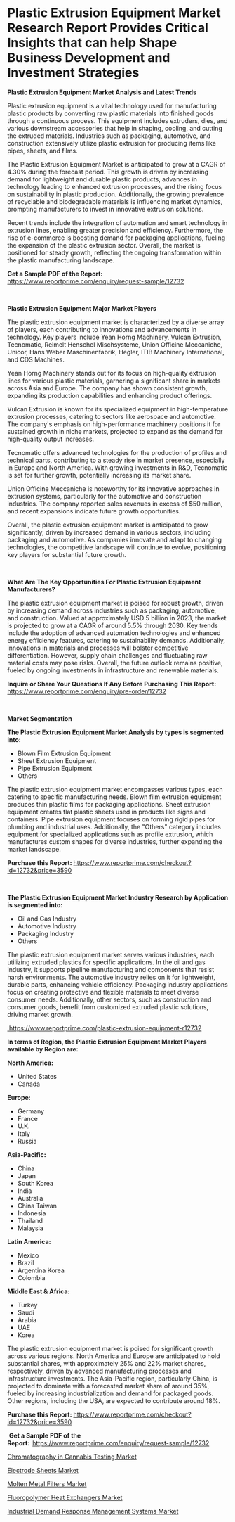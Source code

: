 <p><h1>Plastic Extrusion Equipment Market Research Report Provides Critical Insights that can help Shape Business Development and Investment Strategies</h1></p><p><strong>Plastic Extrusion Equipment Market Analysis and Latest Trends</strong></p>
<p><p>Plastic extrusion equipment is a vital technology used for manufacturing plastic products by converting raw plastic materials into finished goods through a continuous process. This equipment includes extruders, dies, and various downstream accessories that help in shaping, cooling, and cutting the extruded materials. Industries such as packaging, automotive, and construction extensively utilize plastic extrusion for producing items like pipes, sheets, and films.</p><p>The Plastic Extrusion Equipment Market is anticipated to grow at a CAGR of 4.30% during the forecast period. This growth is driven by increasing demand for lightweight and durable plastic products, advances in technology leading to enhanced extrusion processes, and the rising focus on sustainability in plastic production. Additionally, the growing prevalence of recyclable and biodegradable materials is influencing market dynamics, prompting manufacturers to invest in innovative extrusion solutions. </p><p>Recent trends include the integration of automation and smart technology in extrusion lines, enabling greater precision and efficiency. Furthermore, the rise of e-commerce is boosting demand for packaging applications, fueling the expansion of the plastic extrusion sector. Overall, the market is positioned for steady growth, reflecting the ongoing transformation within the plastic manufacturing landscape.</p></p>
<p><strong>Get a Sample PDF of the Report:&nbsp;</strong> <a href="https://www.reportprime.com/enquiry/request-sample/12732">https://www.reportprime.com/enquiry/request-sample/12732</a></p>
<p>&nbsp;</p>
<p><strong>Plastic Extrusion Equipment Major Market Players</strong></p>
<p><p>The plastic extrusion equipment market is characterized by a diverse array of players, each contributing to innovations and advancements in technology. Key players include Yean Horng Machinery, Vulcan Extrusion, Tecnomatic, Reimelt Henschel Mischsysteme, Union Officine Meccaniche, Unicor, Hans Weber Maschinenfabrik, Hegler, ITIB Machinery International, and CDS Machines. </p><p>Yean Horng Machinery stands out for its focus on high-quality extrusion lines for various plastic materials, garnering a significant share in markets across Asia and Europe. The company has shown consistent growth, expanding its production capabilities and enhancing product offerings. </p><p>Vulcan Extrusion is known for its specialized equipment in high-temperature extrusion processes, catering to sectors like aerospace and automotive. The company's emphasis on high-performance machinery positions it for sustained growth in niche markets, projected to expand as the demand for high-quality output increases.</p><p>Tecnomatic offers advanced technologies for the production of profiles and technical parts, contributing to a steady rise in market presence, especially in Europe and North America. With growing investments in R&D, Tecnomatic is set for further growth, potentially increasing its market share.</p><p>Union Officine Meccaniche is noteworthy for its innovative approaches in extrusion systems, particularly for the automotive and construction industries. The company reported sales revenues in excess of $50 million, and recent expansions indicate future growth opportunities.</p><p>Overall, the plastic extrusion equipment market is anticipated to grow significantly, driven by increased demand in various sectors, including packaging and automotive. As companies innovate and adapt to changing technologies, the competitive landscape will continue to evolve, positioning key players for substantial future growth.</p></p>
<p>&nbsp;</p>
<p><strong>What Are The Key Opportunities For Plastic Extrusion Equipment Manufacturers?</strong></p>
<p><p>The plastic extrusion equipment market is poised for robust growth, driven by increasing demand across industries such as packaging, automotive, and construction. Valued at approximately USD 5 billion in 2023, the market is projected to grow at a CAGR of around 5.5% through 2030. Key trends include the adoption of advanced automation technologies and enhanced energy efficiency features, catering to sustainability demands. Additionally, innovations in materials and processes will bolster competitive differentiation. However, supply chain challenges and fluctuating raw material costs may pose risks. Overall, the future outlook remains positive, fueled by ongoing investments in infrastructure and renewable materials.</p></p>
<p><strong>Inquire or Share Your Questions If Any Before Purchasing This Report:</strong> <a href="https://www.reportprime.com/enquiry/pre-order/12732">https://www.reportprime.com/enquiry/pre-order/12732</a></p>
<p>&nbsp;</p>
<p><strong>Market Segmentation</strong></p>
<p><strong>The Plastic Extrusion Equipment Market Analysis by types is segmented into:</strong></p>
<p><ul><li>Blown Film Extrusion Equipment</li><li>Sheet Extrusion Equipment</li><li>Pipe Extrusion Equipment</li><li>Others</li></ul></p>
<p><p>The plastic extrusion equipment market encompasses various types, each catering to specific manufacturing needs. Blown film extrusion equipment produces thin plastic films for packaging applications. Sheet extrusion equipment creates flat plastic sheets used in products like signs and containers. Pipe extrusion equipment focuses on forming rigid pipes for plumbing and industrial uses. Additionally, the "Others" category includes equipment for specialized applications such as profile extrusion, which manufactures custom shapes for diverse industries, further expanding the market landscape.</p></p>
<p><strong>Purchase this Report:&nbsp;</strong><a href="https://www.reportprime.com/checkout?id=12732&price=3590">https://www.reportprime.com/checkout?id=12732&price=3590</a></p>
<p>&nbsp;</p>
<p><strong>The Plastic Extrusion Equipment Market Industry Research by Application is segmented into:</strong></p>
<p><ul><li>Oil and Gas Industry</li><li>Automotive Industry</li><li>Packaging Industry</li><li>Others</li></ul></p>
<p><p>The plastic extrusion equipment market serves various industries, each utilizing extruded plastics for specific applications. In the oil and gas industry, it supports pipeline manufacturing and components that resist harsh environments. The automotive industry relies on it for lightweight, durable parts, enhancing vehicle efficiency. Packaging industry applications focus on creating protective and flexible materials to meet diverse consumer needs. Additionally, other sectors, such as construction and consumer goods, benefit from customized extruded plastic solutions, driving market growth.</p></p>
<p><a href="https://www.reportprime.com/plastic-extrusion-equipment-r12732">&nbsp;https://www.reportprime.com/plastic-extrusion-equipment-r12732</a></p>
<p><strong>In terms of Region, the Plastic Extrusion Equipment Market Players available by Region are:</strong></p>
<p>
    <p> <strong> North America: </strong>
        <ul>
            <li>United States</li>
            <li>Canada</li>
        </ul>
        </p> 
    <p> <strong> Europe: </strong>
        <ul>
            <li>Germany</li>
            <li>France</li>
            <li>U.K.</li>
            <li>Italy</li>
            <li>Russia</li>
        </ul>
        </p> 
    <p> <strong> Asia-Pacific: </strong>
        <ul>
            <li>China</li>
            <li>Japan</li>
            <li>South Korea</li>
            <li>India</li>
            <li>Australia</li>
            <li>China Taiwan</li>
            <li>Indonesia</li>
            <li>Thailand</li>
            <li>Malaysia</li>
        </ul>
        </p> 
    <p> <strong> Latin America: </strong>
        <ul>
            <li>Mexico</li>
            <li>Brazil</li>
            <li>Argentina Korea</li>
            <li>Colombia</li>
        </ul>
        </p> 
    <p> <strong> Middle East & Africa: </strong>
        <ul>
            <li>Turkey</li>
            <li>Saudi</li>
            <li>Arabia</li>
            <li>UAE</li>
            <li>Korea</li>
        </ul>
    </p>
    </p>
<p><p>The plastic extrusion equipment market is poised for significant growth across various regions. North America and Europe are anticipated to hold substantial shares, with approximately 25% and 22% market shares, respectively, driven by advanced manufacturing processes and infrastructure investments. The Asia-Pacific region, particularly China, is projected to dominate with a forecasted market share of around 35%, fueled by increasing industrialization and demand for packaged goods. Other regions, including the USA, are expected to contribute around 18%.</p></p>
<p><strong>Purchase this Report: </strong><a href="https://www.reportprime.com/checkout?id=12732&price=3590">https://www.reportprime.com/checkout?id=12732&price=3590</a></p>
<p>&nbsp;<strong>Get a Sample PDF of the Report:&nbsp;&nbsp;</strong><a href="https://www.reportprime.com/enquiry/request-sample/12732">https://www.reportprime.com/enquiry/request-sample/12732</a></p>
<p><strong></strong></p>
<p><p><a href="https://medium.com/@kellygordon08/global-chromatography-in-cannabis-testing-market-analysis-trends-forecasts-and-growth-8247bd31749f">Chromatography in Cannabis Testing Market</a></p><p><a href="https://issuu.com/reportprime-2/docs/electrode-sheets-market-size-2030.p_1e367a2f9f25ac">Electrode Sheets Market</a></p><p><a href="https://www.linkedin.com/pulse/global-molten-metal-filters-market-trends-innovations-forward-looking-li6rf?trackingId=p1RN4cYRSA6ZAOuZcBtEQw%3D%3D">Molten Metal Filters Market</a></p><p><a href="https://www.linkedin.com/pulse/insights-fluoropolymer-heat-exchangers-industry-market-financial-mfc5f?trackingId=FftRP2QrTG6K5D%2BlsAVwsg%3D%3D">Fluoropolymer Heat Exchangers Market</a></p><p><a href="https://medium.com/@kellygordon08/strategic-roadmap-to-success-global-industrial-demand-response-management-systems-market-4d11097af94e">Industrial Demand Response Management Systems Market</a></p></p>